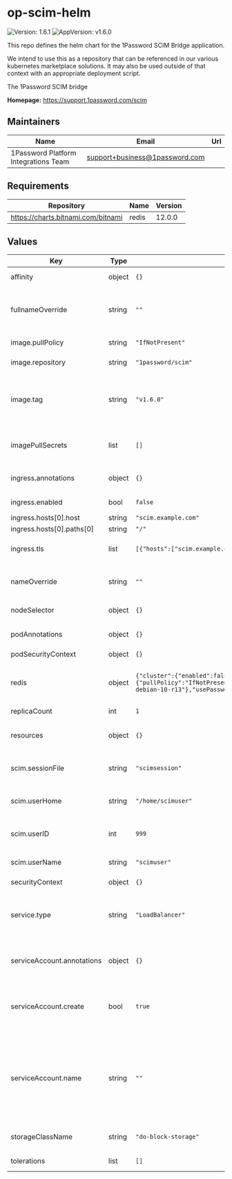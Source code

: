 # op-scim-helm

![Version: 1.6.1](https://img.shields.io/badge/Version-1.6.1-informational?style=flat-square) ![AppVersion: v1.6.0](https://img.shields.io/badge/AppVersion-v1.6.0-informational?style=flat-square)

This repo defines the helm chart for the 1Password SCIM Bridge application.

We intend to use this as a repository that can be referenced in our various kubernetes marketplace solutions. It may also be used outside of that context with an appropriate deployment script.


The 1Password SCIM bridge

**Homepage:** <https://support.1password.com/scim>

## Maintainers

| Name | Email | Url |
| ---- | ------ | --- |
| 1Password Platform Integrations Team | support+business@1password.com |  |

## Requirements

| Repository | Name | Version |
|------------|------|---------|
| https://charts.bitnami.com/bitnami | redis | 12.0.0 |

## Values

| Key | Type | Default | Description |
|-----|------|---------|-------------|
| affinity | object | `{}` | Pod affinity for SCIM pods |
| fullnameOverride | string | `""` | Override the full name, see helpers for more information |
| image.pullPolicy | string | `"IfNotPresent"` | SCIM image pull policy |
| image.repository | string | `"1password/scim"` | SCIM image repository |
| image.tag | string | `"v1.6.0"` | SCIM image tag, overrides the image tag whose default is the chart appVersion. |
| imagePullSecrets | list | `[]` | Credentials secrets to use to pull the image |
| ingress.annotations | object | `{}` | Additionnal annotations for the Ingress |
| ingress.enabled | bool | `false` | Enable or not Ingress |
| ingress.hosts[0].host | string | `"scim.example.com"` |  |
| ingress.hosts[0].paths[0] | string | `"/"` |  |
| ingress.tls | list | `[{"hosts":["scim.example.com"],"secretName":"scim-example-com-tls"}]` | TLS configuration for the ingress |
| nameOverride | string | `""` | Name to override resources names |
| nodeSelector | object | `{}` | Node selector for SCIM pods |
| podAnnotations | object | `{}` | Additionnal annotations on SCIM pods |
| podSecurityContext | object | `{}` |  |
| redis | object | `{"cluster":{"enabled":false},"enabled":true,"image":{"pullPolicy":"IfNotPresent","registry":"docker.io","repository":"bitnami/redis","tag":"6.0.9-debian-10-r13"},"usePassword":false}` | Redis configuration, check [the upstream configuration](https://github.com/bitnami/charts/blob/master/bitnami/redis) |
| replicaCount | int | `1` |  |
| resources | object | `{}` | Resources requests/limits for the SCIM pods |
| scim.sessionFile | string | `"scimsession"` | Session file for SCIM application |
| scim.userHome | string | `"/home/scimuser"` | User home directoy for SCIM application |
| scim.userID | int | `999` | Default user ID for SCIM application |
| scim.userName | string | `"scimuser"` | User name for SCIM application |
| securityContext | object | `{}` |  |
| service.type | string | `"LoadBalancer"` | Service type, depends if you use an ingress controller or not |
| serviceAccount.annotations | object | `{}` | Annotations to add to the service account |
| serviceAccount.create | bool | `true` | Specifies whether a service account should be created |
| serviceAccount.name | string | `""` | The name of the service account to use. If not set and create is true, a name is generated using the fullname template |
| storageClassName | string | `"do-block-storage"` | Storage class for the SCIM PVC |
| tolerations | list | `[]` | Pod toleration for SCIM pods |